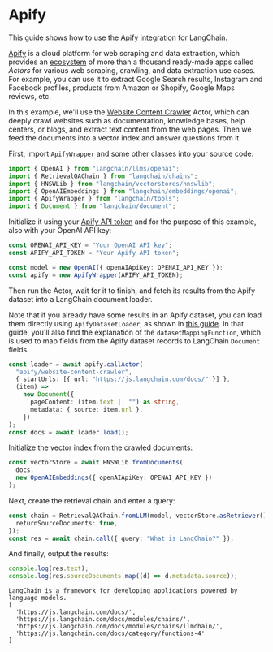 # Apify

This guide shows how to use the [Apify integration](../../../../ecosystem/apify.md) for LangChain.

[Apify](https://apify.com) is a cloud platform for web scraping and data extraction,
which provides an [ecosystem](https://apify.com/store) of more than a thousand
ready-made apps called _Actors_ for various web scraping, crawling, and data extraction use cases.
For example, you can use it to extract Google Search results, Instagram and Facebook profiles, products from Amazon or Shopify, Google Maps reviews, etc.

In this example, we'll use the [Website Content Crawler](https://apify.com/apify/website-content-crawler) Actor,
which can deeply crawl websites such as documentation, knowledge bases, help centers, or blogs,
and extract text content from the web pages. Then we feed the documents into a vector index and answer questions from it.

First, import `ApifyWrapper` and some other classes into your source code:

```ts
import { OpenAI } from "langchain/llms/openai";
import { RetrievalQAChain } from "langchain/chains";
import { HNSWLib } from "langchain/vectorstores/hnswlib";
import { OpenAIEmbeddings } from "langchain/embeddings/openai";
import { ApifyWrapper } from "langchain/tools";
import { Document } from "langchain/document";
```

Initialize it using your [Apify API token](https://console.apify.com/account/integrations) and for the purpose of this example, also with your OpenAI API key:

```ts
const OPENAI_API_KEY = "Your OpenAI API key";
const APIFY_API_TOKEN = "Your Apify API token";

const model = new OpenAI({ openAIApiKey: OPENAI_API_KEY });
const apify = new ApifyWrapper(APIFY_API_TOKEN);
```

Then run the Actor, wait for it to finish, and fetch its results from the Apify dataset into a LangChain document loader.

Note that if you already have some results in an Apify dataset, you can load them directly using `ApifyDatasetLoader`, as shown in [this guide](../../../indexes/document_loaders/examples/web_loaders/apify_dataset.md). In that guide, you'll also find the explanation of the `datasetMappingFunction`, which is used to map fields from the Apify dataset records to LangChain `Document` fields.

```ts
const loader = await apify.callActor(
  "apify/website-content-crawler",
  { startUrls: [{ url: "https://js.langchain.com/docs/" }] },
  (item) =>
    new Document({
      pageContent: (item.text || "") as string,
      metadata: { source: item.url },
    })
);
const docs = await loader.load();
```

Initialize the vector index from the crawled documents:

```ts
const vectorStore = await HNSWLib.fromDocuments(
  docs,
  new OpenAIEmbeddings({ openAIApiKey: OPENAI_API_KEY })
);
```

Next, create the retrieval chain and enter a query:

```ts
const chain = RetrievalQAChain.fromLLM(model, vectorStore.asRetriever(), {
  returnSourceDocuments: true,
});
const res = await chain.call({ query: "What is LangChain?" });
```

And finally, output the results:

```ts
console.log(res.text);
console.log(res.sourceDocuments.map((d) => d.metadata.source));
```

```
LangChain is a framework for developing applications powered by language models.
[
  'https://js.langchain.com/docs/',
  'https://js.langchain.com/docs/modules/chains/',
  'https://js.langchain.com/docs/modules/chains/llmchain/',
  'https://js.langchain.com/docs/category/functions-4'
]
```
